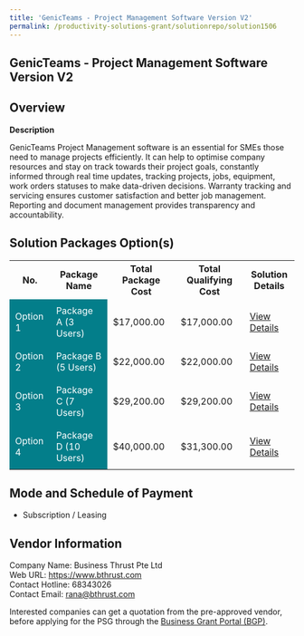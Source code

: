 ```yaml
---
title: 'GenicTeams - Project Management Software Version V2'
permalink: /productivity-solutions-grant/solutionrepo/solution1506
---
```


## GenicTeams - Project Management Software Version V2

## Overview

**Description**

GenicTeams Project Management software is an essential for SMEs those need to manage projects efficiently. It can help to optimise company resources and stay on track towards their project goals, constantly informed through real time updates,  tracking projects, jobs, equipment, work orders statuses to make data-driven decisions. Warranty tracking and servicing ensures customer satisfaction and better job management.  Reporting and document management provides transparency and accountability.

## Solution Packages Option(s)

<table>
<tr>
<th><b>No.</b></th>
<th><b>Package Name</b></th>
<th><b>Total Package Cost</b></th>
<th><b>Total Qualifying Cost</b></th>
<th><b>Solution Details</b></th>
</tr>
<tr>
<td style='padding: 10px; background-color: #037E8A; color: #FFFFFF;'>Option 1</td>
<td style='padding: 10px; background-color: #037E8A; color: #FFFFFF;'>Package A (3 Users)</td>
<td style='padding: 10px;'>$17,000.00</td>
<td style='padding: 10px;'>$17,000.00</td>
<td style='padding: 10px;'><a href='/images/psg/BusinessThrust_GenicTeams_28122023_Desensitised_Annex3_Part1.pdf' target='_blank'>View Details</a></td>
</tr>
<tr>
<td style='padding: 10px; background-color: #037E8A; color: #FFFFFF;'>Option 2</td>
<td style='padding: 10px; background-color: #037E8A; color: #FFFFFF;'>Package B (5 Users)</td>
<td style='padding: 10px;'>$22,000.00</td>
<td style='padding: 10px;'>$22,000.00</td>
<td style='padding: 10px;'><a href='/images/psg/BusinessThrust_GenicTeams_28122023_Desensitised_Annex3_Part2.pdf' target='_blank'>View Details</a></td>
</tr>
<tr>
<td style='padding: 10px; background-color: #037E8A; color: #FFFFFF;'>Option 3</td>
<td style='padding: 10px; background-color: #037E8A; color: #FFFFFF;'>Package C (7 Users)</td>
<td style='padding: 10px;'>$29,200.00</td>
<td style='padding: 10px;'>$29,200.00</td>
<td style='padding: 10px;'><a href='/images/psg/BusinessThrust_GenicTeams_28122023_Desensitised_Annex3_Part3.pdf' target='_blank'>View Details</a></td>
</tr>
<tr>
<td style='padding: 10px; background-color: #037E8A; color: #FFFFFF;'>Option 4</td>
<td style='padding: 10px; background-color: #037E8A; color: #FFFFFF;'>Package D (10 Users)</td>
<td style='padding: 10px;'>$40,000.00</td>
<td style='padding: 10px;'>$31,300.00</td>
<td style='padding: 10px;'><a href='/images/psg/BusinessThrust_GenicTeams_28122023_Desensitised_Annex3_Part4.pdf' target='_blank'>View Details</a></td>
</tr>
</table>

## Mode and Schedule of Payment

 - Subscription / Leasing

## Vendor Information

 Company Name: Business Thrust Pte Ltd<br>Web URL: https://www.bthrust.com <br>Contact Hotline: 68343026 <br>Contact Email: rana@bthrust.com <br>

Interested companies can get a quotation from the pre-approved vendor, before applying for the PSG through the <a href='https://www.businessgrants.gov.sg/' target='_blank' rel='noopener'>Business Grant Portal (BGP)</a>.

<script src="/jquery/resize-tables.js"></script>
